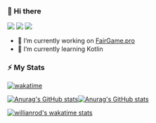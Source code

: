 ### 👋 Hi there

<p align="left">
  <a href="https://steamcommunity.com/id/vozdyx"><img src="https://img.shields.io/badge/Steam-333?style=for-the-badge&logo=steam"></a>
  <a href="https://discord.com/users/354476778724524033"><img src="https://img.shields.io/badge/Discord-Vozdyx%238338-333?style=for-the-badge&logo=discord&logoColor=white&labelColor=7289DA"></a>
  <a href = "mailto:vozdyx.dev@gmail.com"><img src="https://img.shields.io/badge/-Gmail-%23333?style=for-the-badge&logo=gmail&logoColor=white" target="_blank"></a>
</p>

- 🔭 I’m currently working on [FairGame.pro](https://fairgame.pro)
- 🌱 I’m currently learning Kotlin <img src="https://upload.wikimedia.org/wikipedia/commons/thumb/0/06/Kotlin_Icon.svg/32px-Kotlin_Icon.svg.png" width="16">

### ⚡ My Stats

[![wakatime](https://wakatime.com/badge/user/db69c41a-bf5e-44b3-8fb2-76b185b354a5.svg)](https://wakatime.com/@Vozdyx)

[![Anurag's GitHub stats](https://github-readme-stats-git-masterrstaa-rickstaa.vercel.app/api?username=VozdyxDev&show_icons=true&theme=github_dark&hide_title=false&layout=compact)](https://github.com/VozdyxDev)[![Anurag's GitHub stats](https://github-readme-stats-git-masterrstaa-rickstaa.vercel.app/api/top-langs?username=VozdyxDev&show_icons=true&theme=github_dark&hide_title=false&layout=compact&langs_count=7)](https://github.com/VozdyxDev)

[![willianrod's wakatime stats](https://github-readme-stats.vercel.app/api/wakatime?username=Vozdyx&theme=github_dark&hide_title=false&layout=compact)](https://wakatime.com/@Vozdyx)
